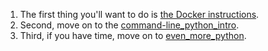 1. The first thing you'll want to do is [the Docker instructions](/docker_intro.md). 
2. Second, move on to the [command-line_python_intro](command-line_python_intro.md). 
3. Third, if you have time, move on to [even_more_python](even_more_python.md). 
